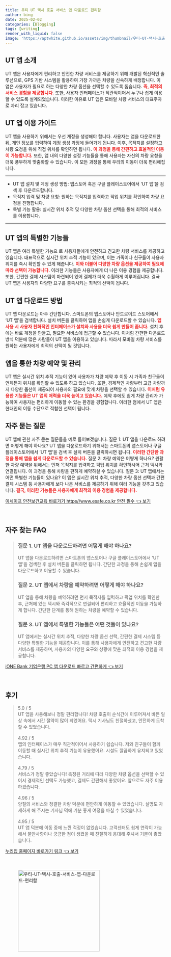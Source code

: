 ```yaml
---
title: 우티 UT 택시 호출 서비스 앱 다운로드 편리함
author: bing
date: 2025-02-02
categories: [Blogging]
tags: [writing]
render_with_liquid: false
image: 'https://aptwhite.github.io/assets/img/thumbnail/우티-UT-택시-호출-서비스-앱-다운로드-편리함.webp'
---
```



<h2 id='UT_앱_소개'>UT 앱 소개</h2>

<p>UT 앱은 사용자에게 편리하고 안전한 차량 서비스를 제공하기 위해 개발된 혁신적인 솔루션으로, GPS 기반 시스템을 활용하여 가장 가까운 차량을 신속하게 배정합니다. 이 앱은 사용자가 필요로 하는 다양한 차량 옵션을 선택할 수 있도록 돕습니다. <b><span style="color: #ee2323;">즉, 최적의 서비스 경험을 제공합니다.</span></b> 또한, 사용자 인터페이스가 직관적이어서 누구나 쉽게 이용할 수 있도록 설계되었습니다. 이러한 이유로 UT 앱은 모바일 차량 서비스의 대표주자로 자리 잡고 있습니다.</p>

<h2 id='이용_가이드'>UT 앱 이용 가이드</h2>

<p>UT 앱을 사용하기 위해서는 우선 계정을 생성해야 합니다. 사용자는 앱을 다운로드한 뒤, 개인 정보를 입력하여 계정 생성 과정에 들어가게 됩니다. 이후, 목적지를 설정하고 차량 요청을 위해 직접 위치를 확인하면 됩니다. <b><span style="color: #ee2323;">이 과정을 통해 간편하고 효율적인 이동이 가능합니다.</span></b> 또한, 앱 내의 다양한 설정 기능들을 통해 사용자는 자신의 차량 요청을 더욱 풍부하게 맞춤화할 수 있습니다. 이 모든 과정을 통해 우리의 이동이 더욱 편리해집니다.</p>

<hr />

<ul>
    <li>UT 앱 설치 및 계정 생성 방법: 앱스토어 혹은 구글 플레이스토어에서 ‘UT 앱’을 검색 후 다운로드합니다.</li>
    <li>목적지 입력 및 차량 요청: 원하는 목적지를 입력하고 픽업 위치를 확인하여 차량 요청을 진행합니다.</li>
    <li>특별 기능 활용: 실시간 위치 추적 및 다양한 차량 옵션 선택을 통해 최적의 서비스를 이용합니다.</li>
</ul>

<hr />

<h2 id='특별한_기능'>UT 앱의 특별한 기능들</h2>

<p>UT 앱은 여러 특별한 기능으 로 사용자들에게 안전하고 견고한 차량 서비스를 제공하고 있습니다. 대표적으로 실시간 위치 추적 기능이 있으며, 이는 가족이나 친구들이 사용자 위치를 즉시 확인할 수 있게 해줍니다. <b><span style="color: #ee2323;">이와 더불어 다양한 차량 옵션을 제공하여 필요에 따라 선택이 가능합니다.</span></b> 이러한 기능들은 사용자에게 더 나은 이용 경험을 제공합니다. 또한, 간편한 결제 시스템이 마련되어 있어 결제가 더욱 수월하게 이루어집니다. 결국 UT 앱은 사용자의 다양한 요구를 충족시키는 최적의 선택이 됩니다.</p>

<h2 id='다운로드_방법'>UT 앱 다운로드 방법</h2>

<p>UT 앱 다운로드는 아주 간단합니다. 스마트폰의 앱스토어나 안드로이드 스토어에서 ‘UT 앱’을 검색합니다. 설치 버튼을 클릭하여 앱을 손쉽게 다운로드할 수 있습니다. <b><span style="color: #ee2323;">앱 사용 시 사용자 친화적인 인터페이스가 설치와 사용을 더욱 쉽게 만들어 줍니다.</span></b> 설치 후에는 바로 계정을 만들고, 필요한 서비스에 접근할 수 있습니다. 이처럼 간편한 다운로드 방식 덕분에 많은 사람들이 UT 앱을 이용하고 있습니다. 따라서 모바일 차량 서비스를 원하는 사용자에게 최적의 선택이 될 것입니다.</p>

<h2 id='차량_예약_및_관리'>앱을 통한 차량 예약 및 관리</h2>

<p>UT 앱은 실시간 위치 추적 기능이 있어 사용자가 차량 예약 후 이동 시 가족과 친구들이 언제든지 위치를 확인할 수 있도록 하고 있습니다. 또한, 경제적인 차량부터 고급 차량까지 다양한 옵션이 제공되어 사용자의 필요에 맞게 차량을 선택할 수 있습니다. <b><span style="color: #ee2323;">이처럼 유용한 기능들은 UT 앱의 매력을 더욱 높이고 있습니다.</span></b> 예약 후에도 쉽게 차량 관리가 가능하여 사용자는 편리하게 이동할 수 있는 환경을 경험합니다. 이러한 점에서 UT 앱은 현대인의 이동 수단으로 적합한 선택이 됩니다.</p>

<h2 id='자주_묻는_질문'>자주 묻는 질문</h2>

<p>UT 앱에 관한 자주 묻는 질문들을 예로 들어보겠습니다. 질문 1: UT 앱을 다운로드 하려면 어떻게 해야 하나요? UT 앱을 다운로드하기 위해서는 스마트폰의 앱스토어나 구글 플레이스토어에서 ‘UT 앱’을 검색 후 설치 버튼을 클릭하시면 됩니다. <b><span style="color: #ee2323;">이러한 간단한 과정을 통해 앱을 쉽게 다운로드할 수 있습니다.</span></b> 질문 2: 차량 예약은 어떻게 하나요? 원활한 차량 예약을 위해서는 먼저 목적지를 입력하고 픽업 위치를 확인하시어 근처 택시와 연결됩니다. 이 과정을 통해 차량을 편하게 예약하실 수 있습니다. 질문 3: UT 앱에서는 어떤 특별한 기능들이 있나요? 이 앱은 실시간 위치 추적, 다양한 차량 옵션 선택과 간편 결제 시스템 등 사용자에게 보다 나은 서비스를 제공하기 위해 여러 기능을 갖추고 있습니다. <b><span style="color: #ee2323;">결국, 이러한 기능들은 사용자에게 최적의 이용 경험을 제공합니다.</span></b></p>


<p><a class="click-button" title="이세이프 안전보건교육 바로가기 https//www.esafe.co.kr 안전 필수" href="https://aptwhite.github.io/posts/%EC%9D%B4%EC%84%B8%EC%9D%B4%ED%94%84-%EC%95%88%EC%A0%84%EB%B3%B4%EA%B1%B4%EA%B5%90%EC%9C%A1-%EB%B0%94%EB%A1%9C%EA%B0%80%EA%B8%B0-httpswww.esafe.co.kr-%EC%95%88%EC%A0%84-%ED%95%84%EC%88%98/" rel="dofollow">이세이프 안전보건교육 바로가기 https//www.esafe.co.kr 안전 필수 👈 보기</a></p><br>
<h2 id='자주_찾는_FAQ'>자주 찾는 FAQ</h2>
<div itemscope="" itemtype="https://schema.org/FAQPage"> 
<blockquote> 
<div itemscope="" itemprop="mainEntity" itemtype="https://schema.org/Question"> 
<h3 itemprop="name">질문 1. UT 앱을 다운로드하려면 어떻게 해야 하나요?</h3> 
<div itemscope="" itemprop="acceptedAnswer" itemtype="https://schema.org/Answer"> 
<span itemprop="text"> 
<p>UT 앱을 다운로드하려면 스마트폰의 앱스토어나 구글 플레이스토어에서 'UT 앱'을 검색한 후 설치 버튼을 클릭하면 됩니다. 간단한 과정을 통해 손쉽게 앱을 다운로드하고 이용할 수 있습니다.</p> 
</span> 
</div> 
</div> 

<div itemscope="" itemprop="mainEntity" itemtype="https://schema.org/Question"> 
<h3 itemprop="name">질문 2. UT 앱에서 차량을 예약하려면 어떻게 해야 하나요?</h3> 
<div itemscope="" itemprop="acceptedAnswer" itemtype="https://schema.org/Answer"> 
<span itemprop="text"> 
<p>UT 앱을 통해 차량을 예약하려면 먼저 목적지를 입력하고 픽업 위치를 확인한 후, 근처에 있는 택시와 즉각적으로 연결되어 편리하고 효율적인 이동을 가능하게 합니다. 간단한 단계를 통해 원하는 차량을 예약할 수 있습니다.</p> 
</span> 
</div> 
</div> 

<div itemscope="" itemprop="mainEntity" itemtype="https://schema.org/Question"> 
<h3 itemprop="name">질문 3. UT 앱에서 특별한 기능들은 어떤 것들이 있나요?</h3> 
<div itemscope="" itemprop="acceptedAnswer" itemtype="https://schema.org/Answer"> 
<span itemprop="text"> 
<p>UT 앱에서는 실시간 위치 추적, 다양한 차량 옵션 선택, 간편한 결제 시스템 등 다양한 특별한 기능을 제공합니다. 이를 통해 사용자에게 안전하고 견고한 차량 서비스를 제공하며, 사용자의 다양한 요구와 상황에 맞춘 최적의 이용 경험을 제공합니다.</p> 
</span> 
</div> 
</div> 

</blockquote> 
</div>
<p><a class="click-button" title="iONE Bank 기업은행 PC 앱 다운로드 빠르고 간편하게" href="https://aptwhite.github.io/posts/iONE-Bank-%EA%B8%B0%EC%97%85%EC%9D%80%ED%96%89-PC-%EC%95%B1-%EB%8B%A4%EC%9A%B4%EB%A1%9C%EB%93%9C-%EB%B9%A0%EB%A5%B4%EA%B3%A0-%EA%B0%84%ED%8E%B8%ED%95%98%EA%B2%8C/" rel="dofollow">iONE Bank 기업은행 PC 앱 다운로드 빠르고 간편하게 👈 보기</a></p><br>
<h2 id='후기'>후기</h2>
<div itemscope itemtype="https://schema.org/Product">
  <blockquote>
  <div itemprop="review" itemscope itemtype="https://schema.org/Review">
      <div itemprop="reviewRating" itemscope itemtype="https://schema.org/Rating"> <span itemprop="ratingValue">5.0</span> / <span itemprop="bestRating">5</span> </div>
      <span itemprop="reviewBody">UT 앱을 사용해보니 정말 편리합니다! 차량 호출이 순식간에 이루어져서 바쁜 일상 속에서 시간 절약이 많이 되었어요. 택시 기사님도 친절하셨고, 안전하게 도착할 수 있었습니다.</span>
  </div>
  <br>
  <div itemprop="review" itemscope itemtype="https://schema.org/Review">
      <div itemprop="reviewRating" itemscope itemtype="https://schema.org/Rating"> <span itemprop="ratingValue">4.92</span> / <span itemprop="bestRating">5</span> </div>
      <span itemprop="reviewBody">앱의 인터페이스가 매우 직관적이어서 사용하기 쉽습니다. 저와 친구들이 함께 이동할 때 실시간 위치 추적 기능이 유용했어요. 시설도 깔끔하게 유지되고 있었습니다.</span>
  </div>
  <br>
  <div itemprop="review" itemscope itemtype="https://schema.org/Review">
      <div itemprop="reviewRating" itemscope itemtype="https://schema.org/Rating"> <span itemprop="ratingValue">4.79</span> / <span itemprop="bestRating">5</span> </div>
      <span itemprop="reviewBody">서비스가 정말 좋았습니다! 측정된 거리에 따라 다양한 차량 옵션을 선택할 수 있어서 경제적인 선택도 가능했고, 결제도 간편해서 좋았어요. 앞으로도 자주 이용하겠습니다.</span>
  </div>
  <br>
  <div itemprop="review" itemscope itemtype="https://schema.org/Review">
      <div itemprop="reviewRating" itemscope itemtype="https://schema.org/Rating"> <span itemprop="ratingValue">4.96</span> / <span itemprop="bestRating">5</span> </div>
      <span itemprop="reviewBody">양질의 서비스와 청결한 차량 덕분에 편안하게 이동할 수 있었습니다. 설명도 자세하게 해 주시는 기사님 덕에 기분 좋게 여정을 마칠 수 있었습니다.</span>
  </div>
  <br>
  <div itemprop="review" itemscope itemtype="https://schema.org/Review">
      <div itemprop="reviewRating" itemscope itemtype="https://schema.org/Rating"> <span itemprop="ratingValue">4.95</span> / <span itemprop="bestRating">5</span> </div>
      <span itemprop="reviewBody">UT 앱 덕분에 이동 중에 느낀 걱정이 없었습니다. 고객센터도 쉽게 연락이 가능해서 불만사항이나 궁금한 점이 생겼을 때 친절하게 응대해 주셔서 기분이 좋았습니다.</span>
  </div>
  </blockquote>
</div>
<p><a class="click-button" title="누리집 홈페이지 바로가기 링크" href="https://aptwhite.github.io/posts/%EB%88%84%EB%A6%AC%EC%A7%91-%ED%99%88%ED%8E%98%EC%9D%B4%EC%A7%80-%EB%B0%94%EB%A1%9C%EA%B0%80%EA%B8%B0-%EB%A7%81%ED%81%AC/" rel="dofollow">누리집 홈페이지 바로가기 링크 👈 보기</a></p><br>
<figure class="image"><img src="https://aptwhite.github.io/assets/img/thumbnail/우티-UT-택시-호출-서비스-앱-다운로드-편리함.webp" alt="우티-UT-택시-호출-서비스-앱-다운로드-편리함" width="256" height="256"></figure>